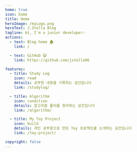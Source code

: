```yaml
---
home: true
icon: home
title: Home
heroImage: /myLogo.png
heroText: J.Stella Blog
tagline: Hi, I'm a junior developer✨
actions:
  - text: Blog home 🏠
    link: /

  - text: GitHub 😺
    link: https://github.com/jstella96

features:
  - title: Study Log
    icon: read
    details: 공부한 내용을 기록하는 공간입니다
    link: /studylog/

  - title: Algorithm
    icon: condition
    details: 알고리즘 풀이를 정리하는 공간입니다
    link: /algorithm/

  - title: My Toy Project
    icon: build
    details: 개인 공부용으로 만든 Toy 프로젝트를 소개하는 공간입니다
    link: /toy-project/

copyright: false
---
```

